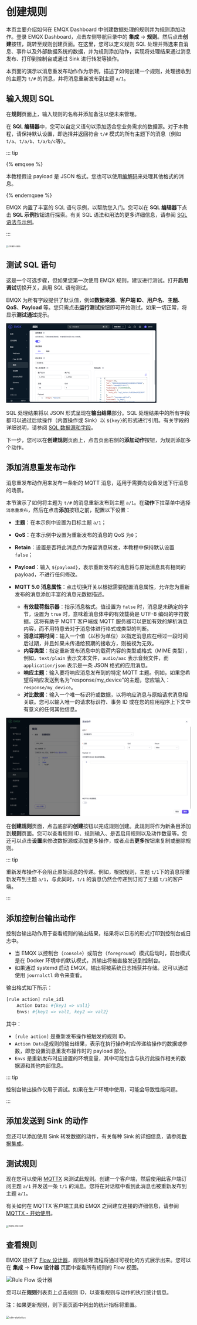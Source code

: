 # 创建规则

本页主要介绍如何在 EMQX Dashboard 中创建数据处理的规则并为规则添加动作。登录 EMQX Dashboard，点击左侧导航目录中的 **集成** -> **规则**。然后点击**创建**按钮，跳转至规则创建页面。在这里，您可以定义规则 SQL 处理并筛选来自消息、事件以及外部数据系统的数据，并为规则添加动作，实现将处理结果通过消息发布、打印到控制台或通过 Sink 进行转发等操作。

本页面的演示以消息重发布动作作为示例，描述了如何创建一个规则，处理接收到的主题为 `t/#` 的消息，并将消息重新发布到主题 `a/1`。

## 输入规则 SQL

在**规则**页面上，输入规则的名称并添加备注以便未来管理。

在 **SQL 编辑器**中，您可以自定义语句以添加适合您业务需求的数据源。对于本教程，请保持默认设置，即选择并返回符合 `t/#` 模式的所有主题下的消息（例如 `t/a`、`t/a/b`、`t/a/b/c`等）。

::: tip

{% emqxee %}

本教程假设 payload 是 JSON 格式。您也可以使用[编解码](./schema-registry.md)来处理其他格式的消息。

{% endemqxee %}

EMQX 内置了丰富的 SQL 语句示例，以帮助您入门。您可以在 **SQL 编辑器**下点击 **SQL 示例**按钮进行探索。有关 SQL 语法和用法的更多详细信息，请参阅 [SQL 语法与示例](./rule-sql-syntax.md)。

:::

<img src="./assets/create-rules.png" alt="create-rules" style="zoom:40%;" />

## 测试 SQL 语句

这是一个可选步骤，但如果您第一次使用 EMQX 规则，建议进行测试。打开**启用调试**切换开关，启用 SQL 语句测试。

EMQX 为所有字段提供了默认值，例如**数据来源**、**客户端 ID**、**用户名**、**主题**、**QoS**、**Payload** 等。您只需点击**运行测试**按钮即可开始测试。如果一切正常，将显示**测试通过**提示。

<img src="./assets/test-sql.png" alt="test-sql" style="zoom:40%;" />

SQL 处理结果将以 JSON 形式呈现在**输出结果**部分。SQL 处理结果中的所有字段都可以通过后续操作（内置操作或 Sink）以 `${key}`的形式进行引用。有关字段的详细说明，请参阅 [SQL 数据源和字段](./rule-sql-events-and-fields.md)。

下一步，您可以在**创建规则**页面上，点击页面右侧的**添加动作**按钮，为规则添加多个动作。

## 添加消息重发布动作

消息重发布动作用来发布一条新的 MQTT 消息，适用于需要向设备发送下行消息的场景。

本节演示了如何将主题为 `t/#` 的消息重新发布到主题 `a/1`。在**动作**下拉菜单中选择`消息重发布`，然后在点击**添加**按钮之前，配置以下设置：

- **主题**：在本示例中设置为目标主题 `a/1`；

- **QoS**：在本示例中设置为重新发布的消息的 QoS 为`0`；

- **Retain**：设置是否将此消息作为保留消息转发，本教程中保持默认设置 `false`；

- **Payload**：输入 `${payload}`，表示重新发布的消息将与原始消息具有相同的 payload，不进行任何修改。

- **MQTT 5.0 消息属性**：点击切换开关以根据需要配置消息属性，允许您为重新发布的消息添加丰富的消息元数据描述。

  <!-- - **用户属性**：您可以添加自定义键值对来配置重新发布消息的[用户属性](https://www.emqx.com/zh/blog/mqtt5-user-properties)，表示自定义消息元数据。 -->

  - **有效载荷指示器**：指示消息格式。值设置为 `false` 时，消息是未确定的字节，设置为 `true` 时，意味着消息体中的有效载荷是 UTF-8 编码的字符数据。这将有助于 MQTT 客户端或 MQTT 服务器可以更加有效的解析消息内容，而不用特意去对于消息体进行格式或类型的判断。
  - **消息过期时间**：输入一个值（以秒为单位）以指定消息应在经过一段时间后过期，并且如果未传递给预期的接收方，则被视为无效。
  - **内容类型**：指定重新发布消息中的载荷内容的类型或格式（MIME 类型），例如，`text/plain` 表示文本文件，`audio/aac` 表示音频文件，而 `application/json` 表示是一条 JSON 格式的应用消息。
  - **响应主题**：输入要将响应消息发布到的特定 MQTT 主题。例如，如果您希望将响应发送到名为"response/my_device"的主题，您应输入：`response/my_device`。
  - **对比数据**：输入一个唯一标识符或数据，以将响应消息与原始请求消息相关联。您可以输入唯一的请求标识符、事务 ID 或在您的应用程序上下文中有意义的任何其他信息。

<img src="./assets/action-republish.png" alt="action-republish" style="zoom:50%;" />

在**创建规则**页面，点击底部的**创建**按钮以完成规则创建。此规则将作为新条目添加到**规则**页面。您可以查看规则 ID、规则输入、是否启用规则以及动作数量等。您还可以点击**设置**来修改数据源或添加更多操作，或者点击**更多**按钮来复制或删除规则。

::: tip 

重新发布操作不会阻止原始消息的传递。例如，根据规则，主题 `t/1`下的消息将重新发布到主题 `a/1`，与此同时，`t/1` 的消息仍然会传递到订阅了主题 `t/1`的客户端。 

:::

## 添加控制台输出动作

控制台输出动作用于查看规则的输出结果，结果将以日志的形式打印到控制台或日志中。

- 当 EMQX 以控制台（`console`）或前台（`foreground`）模式启动时，前台模式是在 Docker 环境中的默认模式，其输出将被直接发送到控制台。
- 如果通过 systemd 启动 EMQX，输出将被系统日志捕获并存储。这可以通过使用 `journalctl` 命令来查看。

输出格式如下所示：

```bash
[rule action] rule_id1
    Action Data: #{key1 => val1}
    Envs: #{key1 => val1, key2 => val2}
```

其中：

- `[rule action]` 是重新发布操作被触发的规则 ID。
- `Action Data`是规则的输出结果，表示在执行操作时应传递给操作的数据或参数，即您设置消息重发布操作时的 payload 部分。
- `Envs` 是重新发布时应设置的环境变量，其中可能包含与执行此操作相关的数据源和其他内部信息。

::: tip 

控制台输出操作仅用于调试。如果在生产环境中使用，可能会导致性能问题。

 :::

## 添加发送到 Sink 的动作

您还可以添加使用 Sink 转发数据的动作，有关每种 Sink 的详细信息，请参阅[数据集成](./data-bridges.md)。

## 测试规则

现在您可以使用 [MQTTX](https://mqttx.app/) 来测试此规则。创建一个客户端，然后使用此客户端订阅主题 `a/1` 并发送一条 `t/1` 的消息。您将在对话框中看到此消息也被重新发布到主题 `a/1`。

有关如何在 MQTTX 客户端工具和 EMQX 之间建立连接的详细信息，请参阅 [MQTTX - 开始使用](https://mqttx.app/zh/docs/get-started)。

<img src="./assets/mqttx-test-rule.png" alt="mqttx-test-rule" style="zoom:40%;" />

## 查看规则

EMQX 提供了 [Flow 设计器](../flow-designer/introduction.md)，规则处理流程将通过可视化的方式展示出来。您可以在 **集成** -> **Flow 设计器** 页面中查看所有规则的 Flow 视图。

![Rule Flow 设计器](./assets/flow-eidtor.png)

您可以在**规则**列表页上点击规则 ID，以查看规则与动作的执行统计信息。

注：如果更新规则，则下面页面中列出的统计指标将重置。

<img src="./assets/rule-statistics.png" alt="rule-statistics" style="zoom:50%;" />
